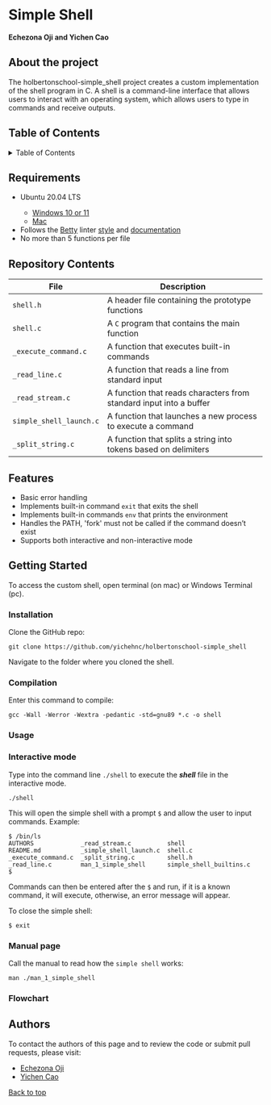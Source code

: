 # Simple Shell

**Echezona Oji and Yichen Cao**


## About the project
The holbertonschool-simple_shell project creates a custom implementation of the shell program in C. A shell is a command-line interface that allows users to interact with an operating system, which allows users to type in commands and receive outputs.

## Table of Contents
<details>
	<summary>Table of Contents</summary>
	<ul>
	<li>
	<a href="#requirements">Requirements</a>
	</li>
	<li>
	<a href="#repository-contents">Repository Contents</a>
	</li>
	<li>
	<a href="#features">Features</a>
	</li>
	<li>
	<a href="#getting-started">Getting Started</a>
			<ul>
			<li><a href="#installation">Installation</a></li>
			<li><a href="#installation">Compilation</a></li>
			<li><a href="#manual-page">Manual Page</a></li>
			</ul>
	</li>
	<li>
	<a href="#usage">Usage</a>
	<ul>
	<li><a href="#Examples-of-commands">Examples of commands</a></li>
	<li><a href="#Flowchart">Flowchart</a></li>
	<li><a href="#interactive-mode">Interactive Mode</a></li>
	<li><a href="#non-interactive-mode">Non-interactive Mode</a></li>
	</ul>
	</li>
	<li>
	<a href="#authors">Authors</a>
	</li>
	</ul>
</details>

## Requirements

<ul>
<li>Ubuntu 20.04 LTS</li>
	<ul>
		<li><a href="https://ubuntu.com/tutorials/install-ubuntu-on-wsl2-on-windows-11-with-gui-support#1-		overview">Windows 10 or 11</a>
		<li><a href="https://ubuntu.com/download/desktop">Mac</a>
	</ul>
<li>Follows the <a href="https://github.com/alx-tools/Betty/wiki">Betty</a> linter <a href="https://github.com/hs-hq/Betty/blob/main/betty-style.pl">style</a> and <a href="https://github.com/hs-hq/Betty/blob/main/betty-doc.pl">documentation</a></li>
<li>No more than 5 functions per file</li>
</ul>

## Repository Contents

| **File** | **Description**|
|----------|----------------|
|`shell.h`| A header file containing the prototype functions |
|`shell.c`| A `C` program that contains the main function |
|`_execute_command.c`| A function that executes built-in commands |
|`_read_line.c`| A function that reads a line from standard input |
|`_read_stream.c`| A function that reads characters from standard input into a buffer |
|`simple_shell_launch.c`| A function that launches a new process to execute a command |
|`_split_string.c`| A function that splits a string into tokens based on delimiters |


## Features

- Basic error handling
- Implements built-in command `exit` that exits the shell
- Implements built-in commands `env` that prints the environment
- Handles the PATH, 'fork' must not be called if the command doesn’t exist
- Supports both interactive and non-interactive mode

## Getting Started

To access the custom shell, open terminal (on mac) or Windows Terminal (pc).

### Installation

Clone the GitHub repo:
```
git clone https://github.com/yichehnc/holbertonschool-simple_shell
```

Navigate to the folder where you cloned the shell.

### Compilation

Enter this command to compile:
```
gcc -Wall -Werror -Wextra -pedantic -std=gnu89 *.c -o shell
```
### Usage
### Interactive mode
Type into the command line  `./shell` to execute the ***shell*** file in the interactive mode.
```
./shell
```
This will open the simple shell with a prompt `$` and allow the user to input commands. Example:
```
$ /bin/ls
AUTHORS             _read_stream.c          shell
README.md           _simple_shell_launch.c  shell.c
_execute_command.c  _split_string.c         shell.h
_read_line.c        man_1_simple_shell      simple_shell_builtins.c
$ 
```
Commands can then be entered after the `$` and run, if it is a known command, it will execute, otherwise, an error message will appear.

To close the simple shell:

```
$ exit
```

### Manual page

Call the manual to read how the `simple shell` works:

```
man ./man_1_simple_shell
```
### Flowchart

## Authors
To contact the authors of this page and to review the code or submit pull requests, please visit:
- [Echezona Oji](https://github.com/zonafrank)
- [Yichen Cao](https://github.com/yichehnc)

 <a href="#top">Back to top</a>